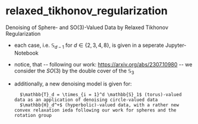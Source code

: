 # relaxed_tikhonov_regularization
Denoising of Sphere- and SO(3)-Valued Data by Relaxed Tikhonov Regularization

- each case, i.e. $\mathbb{S}_{d-1}$ for $d \in \{2,3,4,8\}$, is given in a seperate Jupyter-Notebook
- notice, that -- following our work: https://arxiv.org/abs/2307.10980 -- we consider the $SO(3)$ by the double cover of the $\mathbb{S}_3$ 
- additionally, a new denoising model is given for:

        $\mathbb{T}_d = \times_{i = 1}^d \mathbb{S}_1$ (torus)-valued data as an application of denoising circle-valued data
        $\mathbb{H}_d^+$ (hyperbolic)-valued data, with a rather new convex relaxation ieda following our work for spheres and the rotation group
